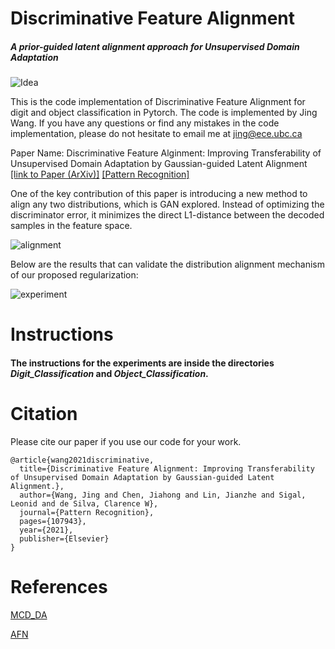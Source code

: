 # Discriminative Feature Alignment
##### A prior-guided latent alignment approach for Unsupervised Domain Adaptation

![Idea](overallidea.png)

This is the code implementation of Discriminative Feature Alignment for digit and object classification in Pytorch. The code is implemented by Jing Wang. If you have any questions or find any mistakes in the code implementation, please do not hesitate to email me at jing@ece.ubc.ca

Paper Name: Discriminative Feature Alginment: Improving Transferability of Unsupervised Domain Adaptation by Gaussian-guided Latent Alignment [[link to Paper (ArXiv)]](https://arxiv.org/abs/2006.12770) [[Pattern Recognition]](https://www.sciencedirect.com/science/article/pii/S0031320321001308?casa_token=Yg5kXSnM-ycAAAAA:U5cNbRVY25-imG02vTBVwE7MYvRHU08IbmFsYaWHZlyCVzqSgyFqd3k8a-sBAuQitgkjtKmRJQ)

One of the key contribution of this paper is introducing a new method to align any two distributions, which is GAN explored. Instead of optimizing the discriminator error, it minimizes the direct L1-distance between the decoded samples in the feature space.

![alignment](alignment.png)

Below are the results that can validate the distribution alignment mechanism of our proposed regularization:

![experiment](experimentForAlignment.png)

# Instructions

#### The instructions for the experiments are inside the directories ***Digit_Classification*** and ***Object_Classification***. 


# Citation

Please cite our paper if you use our code for your work.
```
@article{wang2021discriminative,
  title={Discriminative Feature Alignment: Improving Transferability of Unsupervised Domain Adaptation by Gaussian-guided Latent Alignment.},
  author={Wang, Jing and Chen, Jiahong and Lin, Jianzhe and Sigal, Leonid and de Silva, Clarence W},
  journal={Pattern Recognition},
  pages={107943},
  year={2021},
  publisher={Elsevier}
}
```

# References

[MCD_DA](https://github.com/mil-tokyo/MCD_DA)

[AFN](https://github.com/jihanyang/AFN)
